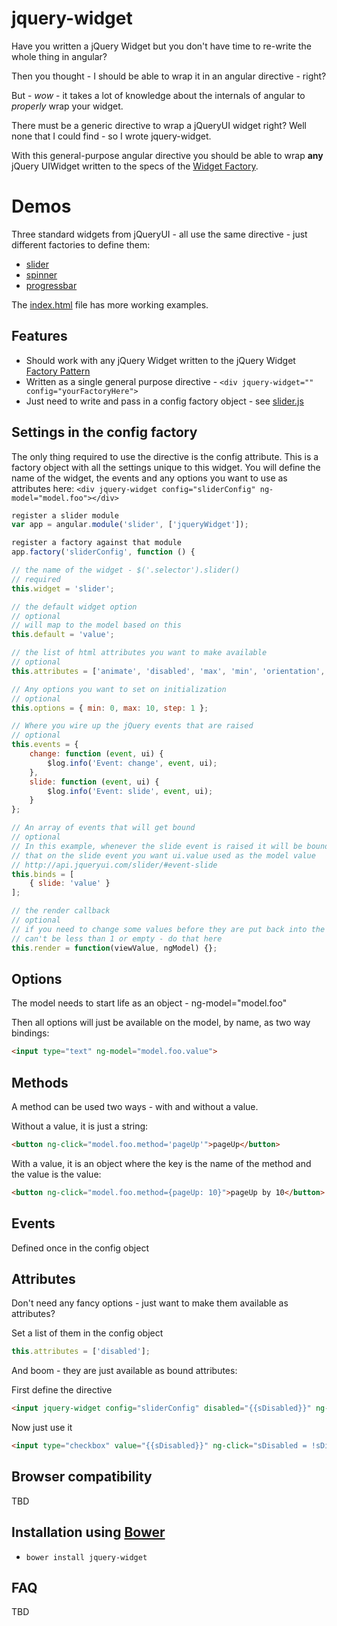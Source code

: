 # jquery-widget

Have you written a jQuery Widget but you don't have time to re-write the whole thing in angular?

Then you thought - I should be able to wrap it in an angular directive - right?

But - *wow* - it takes a lot of knowledge about the internals of angular to *properly* wrap your widget.

There must be a generic directive to wrap a jQueryUI widget right? Well none that I could find - so I wrote jquery-widget.

With this general-purpose angular directive you should be able to wrap **any** jQuery UIWidget written to the specs of
the [Widget Factory](http://api.jqueryui.com/jquery.widget/).

# Demos

Three standard widgets from jQueryUI - all use the same directive - just different factories to define them:
 
- [slider](http://plnkr.co/edit/9Pcn3q?p=preview)
- [spinner](http://plnkr.co/edit/dXOXnI?p=preview)
- [progressbar](http://plnkr.co/edit/hSDeSd?p=preview) 

The [index.html](https://github.com/jmcpeak/jquery-widget/blob/master/app/index.html) file has more working examples.

## Features

- Should work with any jQuery Widget written to the jQuery Widget [Factory Pattern](http://api.jqueryui.com/jquery.widget/)
- Written as a single general purpose directive - `<div jquery-widget="" config="yourFactoryHere">`
- Just need to write and pass in a config factory object - see [slider.js](https://github.com/jmcpeak/jquery-widget/blob/master/app/scripts/controllers/slider.js)

## Settings in the config factory

The only thing required to use the directive is the config attribute.
This is a factory object with all the settings unique to this widget.
You will define the name of the widget, the events and any options you
want to use as attributes here:
`<div jquery-widget config="sliderConfig" ng-model="model.foo"></div>`

```javascript
register a slider module
var app = angular.module('slider', ['jqueryWidget']);

register a factory against that module
app.factory('sliderConfig', function () {

// the name of the widget - $('.selector').slider()
// required
this.widget = 'slider';

// the default widget option
// optional
// will map to the model based on this
this.default = 'value';

// the list of html attributes you want to make available
// optional 
this.attributes = ['animate', 'disabled', 'max', 'min', 'orientation', 'range', 'step', 'value', 'values'];

// Any options you want to set on initialization
// optional
this.options = { min: 0, max: 10, step: 1 };

// Where you wire up the jQuery events that are raised
// optional
this.events = {
    change: function (event, ui) {
        $log.info('Event: change', event, ui);
    },
    slide: function (event, ui) {
        $log.info('Event: slide', event, ui);
    }
};

// An array of events that will get bound
// optional
// In this example, whenever the slide event is raised it will be bound to the model - here is where you specify
// that on the slide event you want ui.value used as the model value 
// http://api.jqueryui.com/slider/#event-slide
this.binds = [
    { slide: 'value' }
];

// the render callback
// optional
// if you need to change some values before they are put back into the widget - for instance the slider step
// can't be less than 1 or empty - do that here
this.render = function(viewValue, ngModel) {};
```

## Options
The model needs to start life as an object - ng-model="model.foo"

Then all options will just be available on the model, by name, as two way bindings:
```html
<input type="text" ng-model="model.foo.value">
```

## Methods
A method can be used two ways - with and without a value.

Without a value, it is just a string:
```html
<button ng-click="model.foo.method='pageUp'">pageUp</button>
```

With a value, it is an object where the key is the name of the method and the value is the value:
```html
<button ng-click="model.foo.method={pageUp: 10}">pageUp by 10</button>
```

## Events
Defined once in the config object

## Attributes

Don't need any fancy options - just want to make them available as attributes?

Set a list of them in the config object
```javascript
this.attributes = ['disabled'];
```
And boom - they are just available as bound attributes:

First define the directive
```html
<input jquery-widget config="sliderConfig" disabled="{{sDisabled}}" ng-model="model.foo">
```

Now just use it
```html
<input type="checkbox" value="{{sDisabled}}" ng-click="sDisabled = !sDisabled"/>
```

## Browser compatibility

TBD

## Installation using [Bower](http://bower.io/)

- `bower install jquery-widget`

## FAQ

TBD

